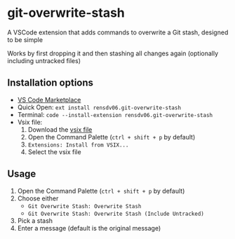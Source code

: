 # git-overwrite-stash

A VSCode extension that adds commands to overwrite a Git stash, designed to be simple

Works by first dropping it and then stashing all changes again (optionally including untracked files)

## Installation options

-   [VS Code Marketplace](https://marketplace.visualstudio.com/items?itemName=rensdv06.git-overwrite-stash)
-   Quick Open: `ext install rensdv06.git-overwrite-stash`
-   Terminal: `code --install-extension rensdv06.git-overwrite-stash`
-   Vsix file:
    1. Download the [vsix file](https://github.com/rensdv06/git-overwrite-stash/releases/download/v1.0.1/git-overwrite-stash-1.0.1.vsix)
    2. Open the Command Palette (`ctrl + shift + p` by default)
    3. `Extensions: Install from VSIX...`
    4. Select the vsix file

## Usage

1. Open the Command Palette (`ctrl + shift + p` by default)
2. Choose either
    -   `Git Overwrite Stash: Overwrite Stash`
    -   `Git Overwrite Stash: Overwrite Stash (Include Untracked)`
3. Pick a stash
4. Enter a message (default is the original message)
